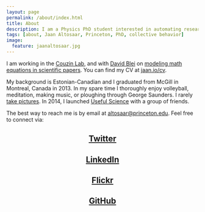 ```yaml
---
layout: page
permalink: /about/index.html
title: About
description: I am a Physics PhD student interested in automating research, collective decision-making, and science outreach.
tags: [about, Jaan Altosaar, Princeton, PhD, collective behavior]
image:
  feature: jaanaltosaar.jpg
---
```

I am working in the [Couzin Lab](http://icouzin.princeton.edu/), and with [David Blei](http://www.cs.princeton.edu/~blei/) on [modeling math equations in scientific papers](https://www.google-melange.com/gsoc/project/details/google/gsoc2014/jaanaltosaar/5741031244955648). You can find my CV at [jaan.io/cv](https://jaan.io/cv).

My background is Estonian-Canadian and I graduated from McGill in Montreal, Canada in 2013. In my spare time I thoroughly enjoy volleyball, meditation, making music, or ploughing through George Saunders. I rarely [take pictures](https://www.flickr.com/photos/thejaan/). In 2014, I launched [Useful Science](http://usefulscience.org) with a group of friends.

The best way to reach me is by email at [altosaar@princeton.edu](mailto:altosaar@princeton.edu). Feel free to connect via:

## <center><a href="https://twitter.com/thejaan" target="_blank"><i class="icon-twitter-sign"></i> Twitter</a></center>

## <center><a href="http://www.linkedin.com/in/jaanaltosaar" target="_blank"><i class="icon-linkedin-sign"></i> LinkedIn</a></center>

## <center><a href="https://www.flickr.com/photos/thejaan/" target="_blank"><i class="icon fa-flickr"></i> Flickr</a></center>

## <center><a href="https://github.com/altosaar" target="_blank"><i class="icon-github"></i> GitHub</a></center>





